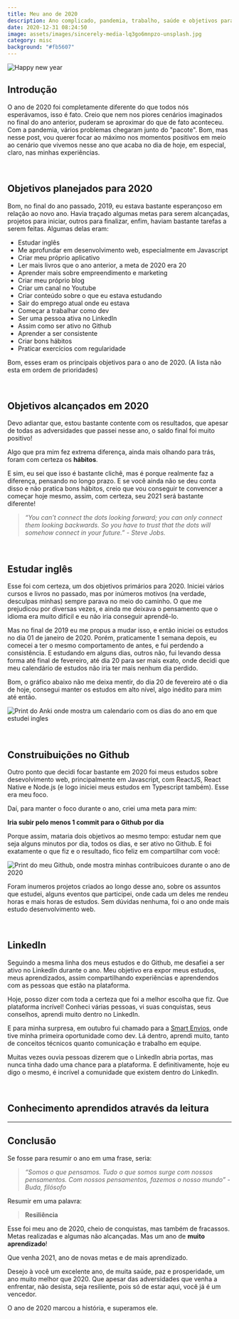 ```yaml
---
title: Meu ano de 2020
description: Ano complicado, pandemia, trabalho, saúde e objetivos para o futuro
date: 2020-12-31 08:24:50
image: assets/images/sincerely-media-lq3go6mnpzo-unsplash.jpg
category: misc
background: "#fb5607"
---
```

![Happy new year](assets/images/sincerely-media-lq3go6mnpzo-unsplash.jpg "Happy new year")



<h2 id="introducao">Introdução</h2>

O ano de 2020 foi completamente diferente do que todos nós esperávamos, isso é fato. Creio que nem nos piores cenários imaginados no final do ano anterior, puderam se aproximar do que de fato aconteceu. Com a pandemia, vários problemas chegaram junto do "pacote". Bom, mas nesse post, vou querer focar ao máximo nos momentos positivos em meio ao cenário que vivemos nesse ano que acaba no dia de hoje, em especial, claro, nas minhas experiências.

<br/>

<h2 id="objetivos-2020">Objetivos planejados para 2020</h2>

Bom, no final do ano passado, 2019, eu estava bastante esperançoso em relação ao novo ano. Havia traçado algumas metas para serem alcançadas, projetos para iniciar, outros para finalizar, enfim, haviam bastante tarefas a serem feitas. Algumas delas eram:

* Estudar inglês
* Me aprofundar em desenvolvimento web, especialmente em Javascript
* Criar meu próprio aplicativo
* Ler mais livros que o ano anterior, a meta de 2020 era 20
* Aprender mais sobre empreendimento e marketing
* Criar meu próprio blog
* Criar um canal no Youtube
* Criar conteúdo sobre o que eu estava estudando 
* Sair do emprego atual onde eu estava
* Começar a trabalhar como dev
* Ser uma pessoa ativa no LinkedIn
* Assim como ser ativo no Github
* Aprender a ser consistente 
* Criar bons hábitos
* Praticar exercícios com regularidade

Bom, esses eram os principais objetivos para o ano de 2020. (A lista não esta em ordem de prioridades)

<br/>

<h2 id="objetivos-alcancados-2020">Objetivos alcançados em 2020</h2>

Devo adiantar que, estou bastante contente com os resultados, que apesar de todas as adversidades que passei nesse ano, o saldo final foi muito positivo!

Algo que pra mim fez extrema diferença, ainda mais olhando para trás, foram com certeza os **hábitos**. 

E sim, eu sei que isso é bastante clichê, mas é porque realmente faz a diferença, pensando no longo prazo. E se você ainda não se deu conta disso e não pratica bons hábitos, creio que vou conseguir te convencer a começar hoje mesmo, assim, com certeza, seu 2021 será bastante diferente!

> *“You can’t connect the dots looking forward; you can only connect them looking backwards. So you have to trust that the dots will somehow connect in your future.” - Steve Jobs.*

<br/>

<h2 id="estudar-ingles">Estudar inglês</h2>

Esse foi com certeza, um dos objetivos primários para 2020. Iniciei vários cursos e livros no passado, mas por inúmeros motivos (na verdade, desculpas minhas) sempre parava no meio do caminho. O que me prejudicou por diversas vezes, e ainda me deixava o pensamento que o idioma era muito difícil e eu não iria conseguir aprendê-lo.

Mas no final de 2019 eu me propus a mudar isso, e então iniciei os estudos no dia 01 de janeiro de 2020. Porém, praticamente 1 semana depois, eu comecei a ter o mesmo comportamento de antes, e fui perdendo a consistência. E estudando em alguns dias, outros não, fui levando dessa forma até final de fevereiro, até dia 20 para ser mais exato, onde decidi que meu calendário de estudos não iria ter mais nenhum dia perdido. 

Bom, o gráfico abaixo não me deixa mentir, do dia 20 de fevereiro até o dia de hoje, consegui manter os estudos em alto nível, algo inédito para mim até então.

![Print do Anki onde mostra um calendario com os dias do ano em que estudei ingles](assets/images/screen-shot-2020-12-31-at-6.22.42-am.png "Print do Anki")

<br/>

<h2 id="github">Construibuições no Github</h2>

Outro ponto que decidi focar bastante em 2020 foi meus estudos sobre desevolvimento web, principalmente em Javascript, com ReactJS, React Native e Node.js (e logo iniciei meus estudos em Typescript também). Esse era meu foco.

Daí, para manter o foco durante o ano, criei uma meta para mim: 

**Iria subir pelo menos 1 commit para o Github por dia**

Porque assim, mataria dois objetivos ao mesmo tempo: estudar nem que seja alguns minutos por dia, todos os dias, e ser ativo no Github. E foi exatamente o que fiz e o resultado, fico feliz em compartilhar com você:

![Print do meu Github, onde mostra minhas contribuicoes durante o ano de 2020](assets/images/screen-shot-2020-12-31-at-6.33.18-am.png "Print do Github")

Foram inumeros projetos criados ao longo desse ano, sobre os assuntos que estudei, alguns eventos que participei, onde cada um deles me rendeu horas e mais horas de estudos. Sem dúvidas nenhuma, foi o ano onde mais estudo desenvolvimento web.

<br/>

<h2 id="linkedin">LinkedIn</h2>

Seguindo a mesma linha dos meus estudos e do Github, me desafiei a ser ativo no LinkedIn durante o ano. Meu objetivo era expor meus estudos, meus aprendizados, assim compartilhando experiências e aprendendos com as pessoas que estão na plataforma. 

Hoje, posso dizer com toda a certeza que foi a melhor escolha que fiz. Que plataforma incrível! Conheci várias pessoas, vi suas conquistas, seus conselhos, aprendi muito dentro no LinkedIn.

E para minha surpresa, em outubro fui chamado para a <a href="https://smartenvios.com/" target="_blank" rel="noopener noreferrer">Smart Envios</a>, onde tive minha primeira oportunidade como dev. Lá dentro, aprendi muito, tanto de conceitos técnicos quanto comunicação e trabalho em equipe.

Muitas vezes ouvia pessoas dizerem que o LinkedIn abria portas, mas nunca tinha dado uma chance para a plataforma. E definitivamente, hoje eu digo o mesmo, é incrível a comunidade que existem dentro do LinkedIn.

<br/>

<h2 id="leitura">Conhecimento aprendidos através da leitura</h2>

<hr/>

<h2 id="conclusao">Conclusão</h2>

Se fosse para resumir o ano em uma frase, seria:

> *“Somos o que pensamos. Tudo o que somos surge com nossos pensamentos. Com nossos pensamentos, fazemos o nosso mundo” - Buda, filósofo*

Resumir em uma palavra: 

> **Resiliência**

Esse foi meu ano de 2020, cheio de conquistas, mas também de fracassos. Metas realizadas e algumas não alcançadas. Mas um ano de **muito aprendizado**! 

Que venha 2021, ano de novas metas e de mais aprendizado. 

Desejo à você um excelente ano, de muita saúde, paz e prosperidade, um ano muito melhor que 2020. Que apesar das adversidades que venha a enfrentar, não desista, seja resiliente, pois só de estar aqui, você já é um vencedor.

O ano de 2020 marcou a história, e superamos ele.